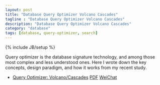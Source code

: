 ```yaml
---
layout: post
title: "Database Query Optimizer Volcano Cascades"
tagline : "Database Query Optimizer Volcano Cascades"
description: "Database Query Optimizer Volcano Cascades"
category: "database"
tags: [database, query-optimizer, search]
---
```

{% include JB/setup %}

Query optimizer is the database signature technology, and among those most complex and less understood ones. Here I wrote down the key concepts, design paradigm, and how it works from my recent study. 

  * [Query Optimizer: Volcano/Cascades](https://mp.weixin.qq.com/s?__biz=MzI5Mjk3NDUyNA==&mid=2247483895&idx=1&sn=05b687a465f5e705dbebfdccaf478f4b&chksm=ec787b24db0ff) [PDF](/images/query-optimizer-volcano-cascades.pdf) [WeiChat](/images/query-optimizer-volcano-cascades-weichat.pdf)
